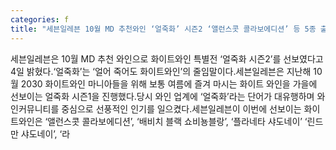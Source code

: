 ```yaml
---
categories: f
title: "세븐일레븐 10월 MD 추천와인 ‘얼죽화’ 시즌2 ‘앨런스콧 콜라보에디션’ 등 5종 출시"
---
```

세븐일레븐은 10월 MD 추천 와인으로 화이트와인 특별전 ‘얼죽화 시즌2’를 선보였다고 4일 밝혔다.‘얼죽화’는 ‘얼어 죽어도 화이트와인’의 줄임말이다.세븐일레븐은 지난해 10월 2030 화이트와인 마니아들을 위해 보통 여름에 즐겨 마시는 화이트 와인을 가을에 선보이는 얼죽화 시즌1을 진행했다.당시 와인 업계에 ‘얼죽화’라는 단어가 대유행하며 와인커뮤니티를 중심으로 선풍적인 인기를 일으켰다.세븐일레븐이 이번에 선보이는 화이트와인은 ‘앨런스콧 콜라보에디션’, ‘배비치 블랙 쇼비뇽블랑’, ‘플라네타 샤도네이’ ‘린드만 샤도네이’, ‘라